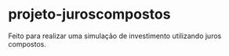 # projeto-juroscompostos
 Feito para realizar uma simulação de investimento utilizando juros compostos.
